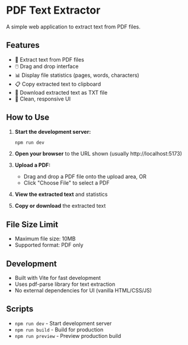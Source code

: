 # PDF Text Extractor

A simple web application to extract text from PDF files.

## Features

- 📄 Extract text from PDF files
- 🖱️ Drag and drop interface
- 📊 Display file statistics (pages, words, characters)
- 📋 Copy extracted text to clipboard
- 💾 Download extracted text as TXT file
- 🎨 Clean, responsive UI

## How to Use

1. **Start the development server:**
   ```bash
   npm run dev
   ```

2. **Open your browser** to the URL shown (usually http://localhost:5173)

3. **Upload a PDF:**
   - Drag and drop a PDF file onto the upload area, OR
   - Click "Choose File" to select a PDF

4. **View the extracted text** and statistics

5. **Copy or download** the extracted text

## File Size Limit

- Maximum file size: 10MB
- Supported format: PDF only

## Development

- Built with Vite for fast development
- Uses pdf-parse library for text extraction
- No external dependencies for UI (vanilla HTML/CSS/JS)

## Scripts

- `npm run dev` - Start development server
- `npm run build` - Build for production
- `npm run preview` - Preview production build